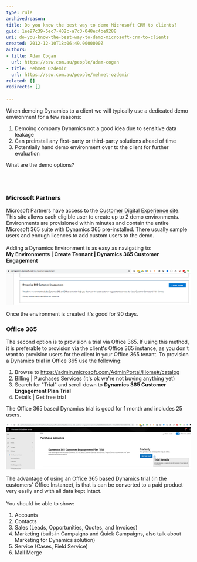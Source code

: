 ```yaml
---
type: rule
archivedreason: 
title: Do you know the best way to demo Microsoft CRM to clients?
guid: 1ee97c39-5ec7-402c-a7c3-048ec4be9288
uri: do-you-know-the-best-way-to-demo-microsoft-crm-to-clients
created: 2012-12-10T18:06:49.0000000Z
authors:
- title: Adam Cogan
  url: https://ssw.com.au/people/adam-cogan
- title: Mehmet Ozdemir
  url: https://ssw.com.au/people/mehmet-ozdemir
related: []
redirects: []

---
```



<p class="ssw15-rteElement-P">When demoing Dynamics to a client we will typically use a dedicated demo environment for a few reasons:<br></p><p></p><ol><li>Demoing company Dynamics not a good idea due to sensitive data leakage</li><li>Can preinstall any first-party or third-party solutions ahead of time</li><li>Potentially hand demo environment over to the client for further evaluation</li></ol><p class="ssw15-rteElement-P">What are the demo options?​<br></p><p></p>
<br><excerpt class='endintro'></excerpt><br>
<h3>Microsoft Partners</h3><p>Microsoft Partners have access to the 
   <a href="https://cdx.transform.microsoft.com/">Customer Digital Experience site</a>. This site allows each eligible user to create up to 2 demo environments. Environments are provisioned within minutes and contain the entire Microsoft 365 suite with Dynamics 365 pre-installed. There usually sample users and enough licences to add custom users to the demo.<br><br>Adding a Dynamics Environment is as easy as navigating to:<br><b>My Environments | Create Tennant | Dynamics 365 Customer Engagement </b></p><dl class="image"><dt>
      <img src="dynamics-365-cusomer-engagement.png" alt="dynamics-365-cusomer-engagement.png" style="width:750px;" />
   </dt></dl><p>Once the environment is created it's good for 90 days.</p><h3>Office 365​​<br></h3><p>The second option is to provision a trial via Office 365. If using this method, it is preferable to provision via the client's Office 365 instance, as you don't want to provision users for the client in your Office 365 tenant. To provision a Dynamics trial in Office 365 use the following:<br></p><ol><li>Browse to <a href="https://admin.microsoft.com/AdminPortal/Home%22%20%5cl%20%22/catalog">https://admin.microsoft.com/AdminPortal/Home#/catalog</a></li><li>Billing | Purchases Services (it's ok we're not buying anything yet)<br></li><li>Search for "Trial" and scroll down to <strong>Dynamics 365 Customer Engagement Plan Trial</strong></li><li>Details | Get free trial</li></ol><p class="ssw15-rteElement-P">The Office 365 based Dynamics trial is good for 1 month and includes 25 users.<br></p><dl class="image"><dt>
      <img src="dynamics-365-cusomer-engagement-plan-triel.png" alt="dynamics-365-cusomer-engagement-plan-triel.png" style="width:750px;" />
   </dt></dl><p>The advantage of using an Office 365 based Dynamics trial (in the customers' Office Instance), is that is can be converted to a paid product very easily and with all data kept intact.<br><br>You should be able to show:<br></p><ol><li>Accounts </li><li>Contacts</li><li>Sales (Leads, Opportunities, Quotes, and Invoices)</li><li>Marketing (built-in Campaigns and Quick Campaigns, also talk about Marketing for Dynamics solution)</li><li>Service (Cases, Field Service)</li><li>Mail Merge<br></li></ol><p>​<br></p>



